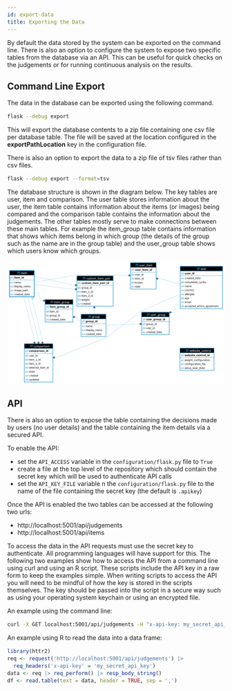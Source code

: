 ```yaml
---
id: export-data
title: Exporting the Data
---
```


By default the data stored by the system can be exported on the command line. There is also an option to configure the
system to expose two specific tables from the database via an API. This can be useful for quick checks on the judgements
or for running continuous analysis on the results.

## Command Line Export

The data in the database can be exported using the following command.

```bash
flask --debug export
```

This will export the database contents to a zip file containing one csv file per database table. The file will be saved
at the location configured in the **exportPathLocation** key in the configuration file. 

There is also an option to export the data to a zip file of tsv files rather than csv files.

```bash
flask --debug export --format=tsv
```

The database structure is shown in the diagram below. The key tables are user, item and comparison. The user table 
stores information about the user, the item table contains information about the items (or images) being compared and
the comparison table contains the information about the judgements. The other tables mostly serve to make connections 
between these main tables. For example the item_group table contains information that shows which items belong in
which group (the details of the group such as the name are in the group table) and the user_group table shows which 
users know which groups.

![Database structure diagram](images/cj-database-diagram.png)

## API 

There is also an option to expose the table containing the decisions made by users (no user details) and the table
containing the item details via a secured API. 

To enable the API:

+ set the `API_ACCESS` variable in the `configuration/flask.py` file to `True`
+ create a file at the top level of the repository which should contain the secret key which will be used to authenticate API calls
+ set the `API_KEY_FILE` variable n the `configuration/flask.py` file to the name of the file containing the secret key (the default is `.apikey`)

Once the API is enabled the two tables can be accessed at the following two urls:

+ http://localhost:5001/api/judgements
+ http://localhost:5001/api/items

To access the data in the API requests must use the secret key to authenticate. All programming languages
will have support for this. The following two examples show how to access the API from a command line using curl and
using an R script. These scripts include the API key in a raw form to keep the examples simple. When writing scripts to
access the API you will need to be mindful of how the key is stored in the scripts themselves. The key should be passed
into the script in a secure way such as using your operating system keychain or using an encrypted file.

An example using the command line:

```bash
curl -X GET localhost:5001/api/judgements -H "x-api-key: my_secret_api_key"
```

An example using R to read the data into a data frame:

```R
library(httr2)
req <- request('http://localhost:5001/api/judgements') |>
  req_headers('x-api-key' = 'my_secret_api_key')
data <- req |> req_perform() |> resp_body_string()
df <- read.table(text = data, header = TRUE, sep = ',')
```
